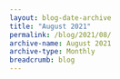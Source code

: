 ```yaml
---
layout: blog-date-archive
title: "August 2021"
permalink: /blog/2021/08/
archive-name: August 2021
archive-type: Monthly
breadcrumb: blog
---
```

